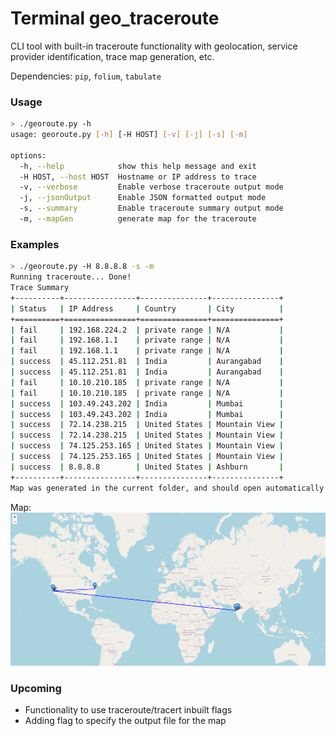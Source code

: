 # Terminal geo_traceroute

CLI tool with built-in traceroute functionality with geolocation, service provider identification, trace map generation, etc.

Dependencies: `pip`, `folium`, `tabulate`

### Usage
```bash
> ./georoute.py -h
usage: georoute.py [-h] [-H HOST] [-v] [-j] [-s] [-m]

options:
  -h, --help            show this help message and exit
  -H HOST, --host HOST  Hostname or IP address to trace
  -v, --verbose         Enable verbose traceroute output mode
  -j, --jsonOutput      Enable JSON formatted output mode
  -s, --summary         Enable traceroute summary output mode
  -m, --mapGen          generate map for the traceroute
```

### Examples

```bash
> ./georoute.py -H 8.8.8.8 -s -m
Running traceroute... Done!
Trace Summary
+----------+----------------+---------------+---------------+
| Status   | IP Address     | Country       | City          |
+==========+================+===============+===============+
| fail     | 192.168.224.2  | private range | N/A           |
| fail     | 192.168.1.1    | private range | N/A           |
| fail     | 192.168.1.1    | private range | N/A           |
| success  | 45.112.251.81  | India         | Aurangabad    |
| success  | 45.112.251.81  | India         | Aurangabad    |
| fail     | 10.10.210.185  | private range | N/A           |
| fail     | 10.10.210.185  | private range | N/A           |
| success  | 103.49.243.202 | India         | Mumbai        |
| success  | 103.49.243.202 | India         | Mumbai        |
| success  | 72.14.238.215  | United States | Mountain View |
| success  | 72.14.238.215  | United States | Mountain View |
| success  | 74.125.253.165 | United States | Mountain View |
| success  | 74.125.253.165 | United States | Mountain View |
| success  | 8.8.8.8        | United States | Ashburn       |
+----------+----------------+---------------+---------------+
Map was generated in the current folder, and should open automatically in the default browser
```
Map:
<img src="assets/2023-08-10_19-27.png">


### Upcoming
- Functionality to use traceroute/tracert inbuilt flags
- Adding flag to specify the output file for the map